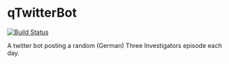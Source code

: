 # qTwitterBot
[![Build Status](https://travis-ci.org/inverted-hat/qTwitterBot.svg?branch=master)](https://travis-ci.org/inverted-hat/qTwitterBot)


A twitter bot posting a random (German) Three Investigators episode each day.